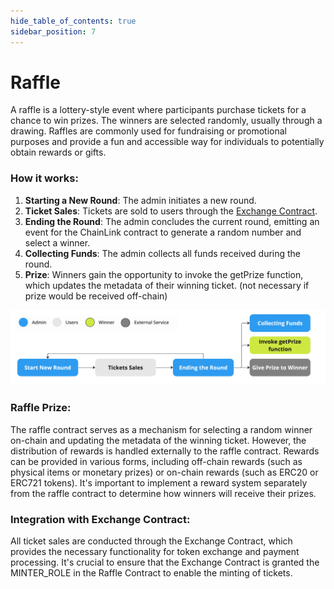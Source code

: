 ```yaml
---
hide_table_of_contents: true
sidebar_position: 7
---
```


# Raffle

A raffle is a lottery-style event where participants purchase tickets for a chance to win prizes. The winners are
selected randomly, usually through a drawing. Raffles are commonly used for fundraising or promotional purposes and
provide a fun and accessible way for individuals to potentially obtain rewards or gifts.

### How it works:

1. **Starting a New Round**: The admin initiates a new round.
2. **Ticket Sales**: Tickets are sold to users through the [Exchange Contract](/admin/category/exchange/).
3. **Ending the Round**: The admin concludes the current round, emitting an event for the ChainLink contract to generate a random number and select a winner.
4. **Collecting Funds**: The admin collects all funds received during the round.
5. **Prize**: Winners gain the opportunity to invoke the getPrize function, which updates the metadata of their winning ticket. (not necessary if prize would be received off-chain)

![raffle workflow](/img/admin/mechanics-gambling/raffle/workflow.jpeg)

### Raffle Prize:
The raffle contract serves as a mechanism for selecting a random winner on-chain and updating the metadata of the winning ticket. However, the distribution of rewards is handled externally to the raffle contract. Rewards can be provided in various forms, including off-chain rewards (such as physical items or monetary prizes) or on-chain rewards (such as ERC20 or ERC721 tokens). It's important to implement a reward system separately from the raffle contract to determine how winners will receive their prizes.

### Integration with Exchange Contract:
All ticket sales are conducted through the Exchange Contract, which provides the necessary functionality for token exchange and payment processing. It's crucial to ensure that the Exchange Contract is granted the MINTER_ROLE in the Raffle Contract to enable the minting of tickets.
